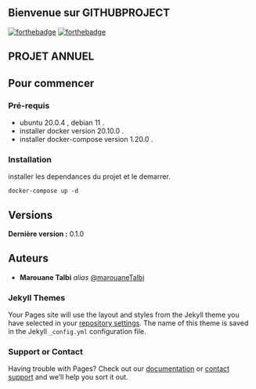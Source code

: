 ## Bienvenue sur GITHUBPROJECT

[![forthebadge](http://forthebadge.com/images/badges/built-with-love.svg)](http://forthebadge.com)  [![forthebadge](http://forthebadge.com/images/badges/powered-by-electricity.svg)](http://forthebadge.com)

## PROJET ANNUEL

## Pour commencer

### Pré-requis

- ubuntu 20.0.4 , debian 11 .
- installer docker version 20.10.0 .
- installer docker-compose version 1.20.0 .


### Installation

installer les dependances du projet et le demarrer.

`docker-compose up -d`



## Versions
**Dernière version :** 0.1.0

## Auteurs
* **Marouane Talbi** _alias_ [@marouaneTalbi](https://github.com/marouaneTalbi)


### Jekyll Themes

Your Pages site will use the layout and styles from the Jekyll theme you have selected in your [repository settings](https://github.com/marouaneTalbi/GITHUBPROJECT/settings/pages). The name of this theme is saved in the Jekyll `_config.yml` configuration file.

### Support or Contact

Having trouble with Pages? Check out our [documentation](https://docs.github.com/categories/github-pages-basics/) or [contact support](https://support.github.com/contact) and we’ll help you sort it out.
